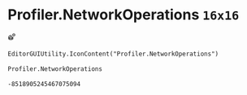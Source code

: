 # Profiler.NetworkOperations `16x16`
<img src="/img/Profiler.NetworkOperations.png" width=16 height=16>

``` CSharp
EditorGUIUtility.IconContent("Profiler.NetworkOperations")
```
```
Profiler.NetworkOperations
```
```
-8518905245467075094
```
